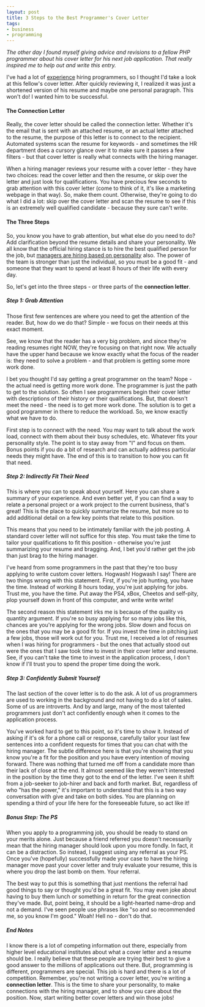 ```yaml
---
layout: post
title: 3 Steps to the Best Programmer's Cover Letter
tags:
- business
- programming
---
```


_The other day I found myself giving advice and revisions to a fellow PHP programmer about his cover letter for his next job application.  That really inspired me to help out and write this entry._

I've had a lot of [experience](/resume) hiring programmers, so I thought I'd take a look at this fellow's cover letter.  After quickly reviewing it, I realized it was just a shortened version of his resume and maybe one personal paragraph.  This won't do!  I wanted him to be successful.  



#### The Connection Letter



Really, the cover letter should be called the connection letter.  Whether it's the email that is sent with an attached resume, or an actual letter attached to the resume, the purpose of this letter is to connect to the recipient.  Automated systems scan the resume for keywords - and sometimes the HR department does a cursory glance over it to make sure it passes a few filters - but that cover letter is really what connects with the hiring manager.  

When a hiring manager reviews your resume with a cover letter - they have two choices: read the cover letter and then the resume, or skip over the letter and just look for qualifications.  You have precious few seconds to grab attention with this cover letter (come to think of it, it's like a marketing webpage in that way).  So, make them count.  Otherwise, they're going to do what I did a lot: skip over the cover letter and scan the resume to see if this is an extremely well qualified candidate - because they sure can't write.



#### The Three Steps



So, you know you have to grab attention, but what else do you need to do?  Add clarification beyond the resume details and share your personality.  We all know that the official hiring stance is to hire the best qualified person for the job, but [managers are hiring based on personality](http://www.businessinsider.com/companies-are-hiring-for-personality-2014-9) also.  The power of the team is stronger than just the individual, so you must be a good fit - and someone that they want to spend at least 8 hours of their life with every day.

So, let's get into the three steps - or three parts of the **connection letter**.



##### Step 1: Grab Attention



Those first few sentences are where you need to get the attention of the reader.  But, how do we do that?  Simple - we focus on their needs at this exact moment.

See, we know that the reader has a very big problem, and since they're reading resumes right NOW, they're focusing on that right now.  We actually have the upper hand because we know exactly what the focus of the reader is: they need to solve a problem - and that problem is getting some more work done.

I bet you thought I'd say getting a great programmer on the team?  Nope - the actual need is getting more work done.  The programmer is just the path to get to the solution.  So often I see programmers begin their cover letter with descriptions of their history or their qualifications.  But, that doesn't meet the need - the need is to get more work done.  The solution is to get a good programmer in there to reduce the workload.  So, we know exactly what we have to do.

First step is to connect with the need.  You may want to talk about the work load, connect with them about their busy schedules, etc.  Whatever fits your personality style.  The point is to stay away from "I" and focus on them.  Bonus points if you do a bit of research and can actually address particular needs they might have.  The end of this is to transition to how you can fit that need.



##### Step 2: Indirectly Fit Their Need



This is where you can to speak about yourself.  Here you can share a summary of your experience.  And even better yet, if you can find a way to relate a personal project or a work project to the current business, that's great!  This is the place to quickly summarize the resume, but more so to add additional detail on a few key points that relate to this position. 

This means that you need to be intimately familiar with the job posting.  A standard cover letter will not suffice for this step.  You must take the time to tailor your qualifications to fit this position - otherwise you're just summarizing your resume and bragging.  And, I bet you'd rather get the job than just brag to the hiring manager.

I've heard from some programmers in the past that they're too busy applying to write custom cover letters.  Hogwash!  Hogwash I say!  There are two things wrong with this statement.  First, if you're job hunting, you have the time.  Instead of working 8 hours today, you're just applying for jobs.  Trust me, you have the time.  Put away the PS4, xBox, Cheetos and self-pity, plop yourself down in front of this computer, and write write write!  

The second reason this statement irks me is because of the quality vs quantity argument.  If you're so busy applying for so many jobs like this, chances are you're applying for the wrong jobs.  Slow down and focus on the ones that you may be a good fit for.  If you invest the time in pitching just a few jobs, those will work out for you.  Trust me, I received a lot of resumes when I was hiring for programmers - but the ones that actually stood out were the ones that I saw took time to invest in their cover letter and resume.  See, if you can't take the time to invest in the application process, I don't know if I'll trust you to spend the proper time doing the work.



##### Step 3: Confidently Submit Yourself



The last section of the cover letter is to do the ask.  A lot of us programmers are used to working in the background and not having to do a lot of sales.  Some of us are introverts.  And by and large, many of the most talented programmers just don't act confidently enough when it comes to the application process.  

You've worked hard to get to this point, so it's time to show it.  Instead of asking if it's ok for a phone call or response, carefully tailor your last few sentences into a confident requests for times that you can chat with the hiring manager.  The subtle difference here is that you're showing that you know you're a fit for the position and you have every intention of moving forward.  There was nothing that turned me off from a candidate more than their lack of close at the end.  It almost seemed like they weren't interested in the position by the time they got to the end of the letter.  I've seen it shift from a job-seeker to job-hirer and back and forth market.  But, regardless of who "has the power," it's important to understand that this is a two way conversation with give and take on both sides.  You are planning on spending a third of your life here for the foreseeable future, so act like it!



##### Bonus Step: The PS



When you apply to a programming job, you should be ready to stand on your merits alone.  Just because a friend referred you doesn't necessarily mean that the hiring manager should look upon you more fondly.  In fact, it can be a distraction.  So instead, I suggest using any referral as your PS.  Once you've (hopefully) successfully made your case to have the hiring manager move past your cover letter and truly evaluate your resume, this is where you drop the last bomb on them.  Your referral.

The best way to put this is something that just mentions the referral had good things to say or thought you'd be a great fit.  You may even joke about having to buy them lunch or something in return for the great connection they've made.  But, point being, it should be a light-hearted name-drop and not a demand.  I've seen people use phrases like "so and so recommended me, so you know I'm good."  Woah!  Hell no - don't do that.



##### End Notes



I know there is a lot of competing information out there, especially from higher level educational institutes about what a cover letter and a resume should be.  I really believe that these people are trying their best to give a good answer to the millions of applications out there.  But, programming is different, programmers are special.  This job is hard and there is a lot of competition.  Remember, you're not writing a cover letter, you're writing a **connection letter**.  This is the time to share your personality, to make connections with the hiring manager, and to show you care about the position.  Now, start writing better cover letters and win those jobs!
